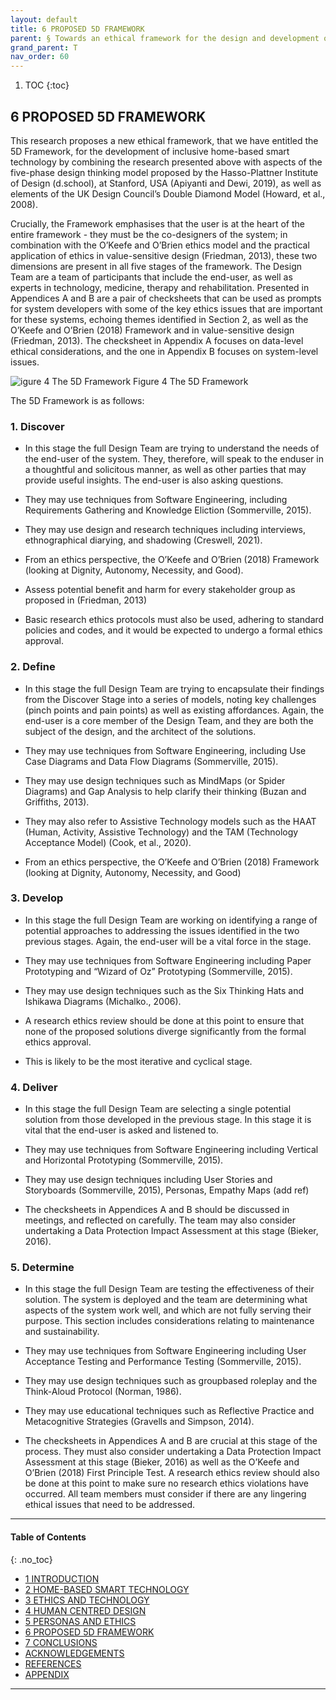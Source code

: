 ```yaml
---
layout: default
title: 6 PROPOSED 5D FRAMEWORK 
parent: § Towards an ethical framework for the design and development of inclusive home-based smart technology for smart spaces for older adults and people with disabilities 
grand_parent: T
nav_order: 60 
---
```

<style>
.dont-break-out {
  /* These are technically the same, but use both */
  overflow-wrap: break-word;
  word-wrap: break-word;

     -ms-word-break: break-all;
  /* This is the dangerous one in WebKit, as it breaks things wherever */
  word-break: break-all;
  /* Instead use this non-standard one: */
  word-break: break-word;
}

.youtube-container {
    position: relative;
    width: 100%;
    height: 0;
    padding-bottom: 56.25%;
}
.youtube-video {
    position: absolute;
    top: 0;
    left: 0;
    width: 100%;
    height: 100%;
}

</style>

<div class="dont-break-out" markdown="1">

1. TOC
{:toc}

## 6 PROPOSED 5D FRAMEWORK
This research proposes a new ethical framework, that we have entitled the 5D Framework, for the development of inclusive home-based smart technology by combining the research presented above with aspects of the five-phase design thinking model proposed by the Hasso-Plattner Institute of Design (d.school), at Stanford, USA (Apiyanti and Dewi, 2019), as well as elements of the UK Design Council’s Double Diamond Model (Howard, et al., 2008).

Crucially, the Framework emphasises that the user is at the heart of the entire framework - they must be the co-designers of the system; in combination with the O’Keefe and O’Brien ethics model and the practical application of ethics in value-sensitive design (Friedman, 2013), these two dimensions are present in all five stages of the framework. The Design Team are a team of participants that include the end-user, as well as experts in technology, medicine, therapy and rehabilitation. Presented in Appendices A and B are a pair of checksheets that can be used as prompts for system developers with some of the key ethics issues that are important for these systems, echoing themes identified in Section 2, as well as the O’Keefe and O’Brien (2018) Framework and in value-sensitive design (Friedman, 2013). The checksheet in Appendix A focuses on data-level ethical considerations, and the one in Appendix B focuses on system-level issues.

![igure 4 The 5D Framework](https://statics.bsafes.com/images/papers/Towards-an-ethical-framework-for-the-design-and-development-of-inclusive-home-based-smart-technology-for-smart-spaces-for-fig-4.png)
Figure 4 The 5D Framework

The 5D Framework is as follows:

### 1. Discover
- In this stage the full Design Team are trying to understand the needs of the end-user of the system. They, therefore, will speak to the enduser in a thoughtful and solicitous manner, as well as other parties that may provide useful insights. The end-user is also asking questions.

- They may use techniques from Software Engineering, including Requirements Gathering and Knowledge Eliction (Sommerville, 2015). 

- They may use design and research techniques including interviews, ethnographical diarying, and shadowing (Creswell, 2021). 

- From an ethics perspective, the O’Keefe and O’Brien (2018) Framework (looking at Dignity, Autonomy, Necessity, and Good). 

- Assess potential benefit and harm for every stakeholder group as proposed in (Friedman, 2013) 

- Basic research ethics protocols must also be used, adhering to standard policies and codes, and it would be expected to undergo a formal ethics approval.

### 2. Define
- In this stage the full Design Team are trying to encapsulate their findings from the Discover Stage into a series of models, noting key challenges (pinch points and pain points) as well as existing affordances. Again, the end-user is a core member of the Design Team, and they are both the subject of the design, and the architect of the solutions.

- They may use techniques from Software Engineering, including Use Case Diagrams and Data Flow Diagrams (Sommerville, 2015). 

- They may use design techniques such as MindMaps (or Spider Diagrams) and Gap Analysis to help clarify their thinking (Buzan and Griffiths, 2013). 

- They may also refer to Assistive Technology models such as the HAAT (Human, Activity, Assistive Technology) and the TAM (Technology Acceptance Model) (Cook, et al., 2020). 

- From an ethics perspective, the O’Keefe and O’Brien (2018) Framework (looking at Dignity, Autonomy, Necessity, and Good)

### 3. Develop
- In this stage the full Design Team are working on identifying a range of potential approaches to addressing the issues identified in the two previous stages. Again, the end-user will be a vital force in the stage. 

- They may use techniques from Software Engineering including Paper Prototyping and “Wizard of Oz” Prototyping (Sommerville, 2015). 

- They may use design techniques such as the Six Thinking Hats and Ishikawa Diagrams (Michalko., 2006).

- A research ethics review should be done at this point to ensure that none of the proposed solutions diverge significantly from the formal ethics approval.

- This is likely to be the most iterative and cyclical stage.

### 4. Deliver
- In this stage the full Design Team are selecting a single potential solution from those developed in the previous stage. In this stage it is vital that the end-user is asked and listened to. 

- They may use techniques from Software Engineering including Vertical and Horizontal Prototyping (Sommerville, 2015). 

- They may use design techniques including User Stories and Storyboards (Sommerville, 2015), Personas, Empathy Maps (add ref) 

- The checksheets in Appendices A and B should be discussed in meetings, and reflected on carefully. The team may also consider undertaking a Data Protection Impact Assessment at this stage (Bieker, 2016).

### 5. Determine
- In this stage the full Design Team are testing the effectiveness of their solution. The system is deployed and the team are determining what aspects of the system work well, and which are not fully serving their purpose. This section includes considerations relating to maintenance and sustainability. 

- They may use techniques from Software Engineering including User Acceptance Testing and Performance Testing (Sommerville, 2015). 

- They may use design techniques such as groupbased roleplay and the Think-Aloud Protocol (Norman, 1986).

- They may use educational techniques such as Reflective Practice and Metacognitive Strategies (Gravells and Simpson, 2014). 

- The checksheets in Appendices A and B are crucial at this stage of the process. They must also consider undertaking a Data Protection Impact Assessment at this stage (Bieker, 2016) as well as the O’Keefe and O’Brien (2018) First Principle Test. A research ethics review should also be done at this point to make sure no research ethics violations have occurred. All team members must consider if there are any lingering ethical issues that need to be addressed.

***

#### Table of Contents
{: .no_toc}

<ul><li> <a href="/docs/T/Towards-an-ethical-framework-for-the-design-and-development-of-inclusive-home-based-smart-technology-for-smart-spaces-for-1/">1 INTRODUCTION</a></li><li> <a href="/docs/T/Towards-an-ethical-framework-for-the-design-and-development-of-inclusive-home-based-smart-technology-for-smart-spaces-for-2/">2 HOME-BASED SMART TECHNOLOGY</a></li><li> <a href="/docs/T/Towards-an-ethical-framework-for-the-design-and-development-of-inclusive-home-based-smart-technology-for-smart-spaces-for-3/">3 ETHICS AND TECHNOLOGY</a></li><li> <a href="/docs/T/Towards-an-ethical-framework-for-the-design-and-development-of-inclusive-home-based-smart-technology-for-smart-spaces-for-4/">4 HUMAN CENTRED DESIGN</a></li><li> <a href="/docs/T/Towards-an-ethical-framework-for-the-design-and-development-of-inclusive-home-based-smart-technology-for-smart-spaces-for-5/">5 PERSONAS AND ETHICS</a></li><li> <a href="/docs/T/Towards-an-ethical-framework-for-the-design-and-development-of-inclusive-home-based-smart-technology-for-smart-spaces-for-6/">6 PROPOSED 5D FRAMEWORK</a></li><li> <a href="/docs/T/Towards-an-ethical-framework-for-the-design-and-development-of-inclusive-home-based-smart-technology-for-smart-spaces-for-7/">7 CONCLUSIONS</a></li><li> <a href="/docs/T/Towards-an-ethical-framework-for-the-design-and-development-of-inclusive-home-based-smart-technology-for-smart-spaces-for-8/">ACKNOWLEDGEMENTS</a></li><li> <a href="/docs/T/Towards-an-ethical-framework-for-the-design-and-development-of-inclusive-home-based-smart-technology-for-smart-spaces-for-9/">REFERENCES</a></li><li> <a href="/docs/T/Towards-an-ethical-framework-for-the-design-and-development-of-inclusive-home-based-smart-technology-for-smart-spaces-for-10/">APPENDIX</a></li></ul>

***

</div>
